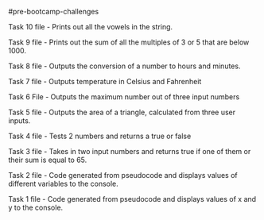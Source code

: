 #pre-bootcamp-challenges

Task 10 file - 
Prints out all the vowels in the string.

Task 9 file -
Prints out the sum of all the multiples of 3 or 5 that are below 1000.

Task 8 file -
Outputs the conversion of a number to hours and minutes.

Task 7 file -
Outputs temperature in Celsius and Fahrenheit

Task 6 File -
Outputs the maximum number out of three input numbers

Task 5 file -
Outputs the area of a triangle, calculated from  three user inputs.

Task 4 file -
Tests 2 numbers and returns a true or false

Task 3 file -
Takes in two input numbers and returns true if one of them or their sum is equal to 65. 


Task 2 file -
Code generated from pseudocode and displays values of different variables to the console.  

Task 1 file -
Code generated from pseudocode and displays values of x and y to the console.
